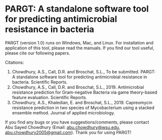# PARGT: A standalone software tool for predicting antimicrobial resistance in bacteria 

PARGT (version 1.0) runs on Windows, Mac, and Linux. For installation and application of this tool, please read the manuals. If you find our tool useful, please cite our following papers. 

Citations:
1.  Chowdhury, A.S., Call, D.R. and Broschat, S.L., To be submitted. PARGT: A standalone software tool for predicting antimicrobial resistance in bacteria. Scientific Reports.
2.	Chowdhury, A.S., Call, D.R. and Broschat, S.L., 2019. Antimicrobial resistance prediction for Gram-negative Bacteria via game theory-based feature evaluation. Scientific Reports.
3.	Chowdhury, A.S., Khaledian, E. and Broschat, S.L., 2019. Capreomycin resistance prediction in two species of Mycobacterium using a stacked ensemble method. Journal of applied microbiology.

If you find any bugs or you have suggestions/comments, please contact Abu Sayed Chowdhury (Email: abu.chowdhury@wsu.edu, abu.chowdhury2005@gmail.com). Thank you for using PARGT!
